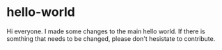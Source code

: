 # hello-world
Hi everyone. I made some changes to the main hello world.
If there is somthing that needs to be changed, please don't hesistate to contribute.
